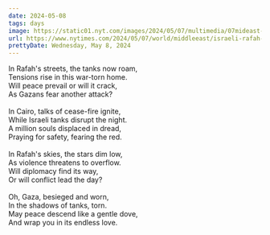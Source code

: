```yaml
---
date: 2024-05-08
tags: days
image: https://static01.nyt.com/images/2024/05/07/multimedia/07mideast-crisis-leadall-01-mfqw/07mideast-crisis-leadall-01-mfqw-facebookJumbo.jpg
url: https://www.nytimes.com/2024/05/07/world/middleeast/israeli-rafah-gaza-ceasefire.html
prettyDate: Wednesday, May 8, 2024
---
```

In Rafah's streets, the tanks now roam,<br>Tensions rise in this war-torn home.<br>Will peace prevail or will it crack,<br>As Gazans fear another attack?<br><br>In Cairo, talks of cease-fire ignite,<br>While Israeli tanks disrupt the night.<br>A million souls displaced in dread,<br>Praying for safety, fearing the red. <br><br>In Rafah's skies, the stars dim low,<br>As violence threatens to overflow.<br>Will diplomacy find its way,<br>Or will conflict lead the day?<br><br>Oh, Gaza, besieged and worn,<br>In the shadows of tanks, torn.<br>May peace descend like a gentle dove,<br>And wrap you in its endless love.